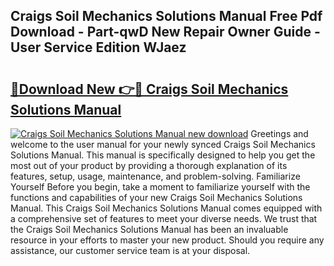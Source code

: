 ## Craigs Soil Mechanics Solutions Manual Free Pdf Download - Part-qwD New Repair Owner Guide - User Service Edition WJaez

# <h2><a href="http://bc37017.oget.top/?id=Craigs+Soil+Mechanics+Solutions+Manual">🔗Download New 👉🔴 Craigs Soil Mechanics Solutions Manual</a></h2>

[![Craigs Soil Mechanics Solutions Manual new download](https://i.imgur.com/5g1atiW.png)](http://bc37017.oget.top/?id=Craigs+Soil+Mechanics+Solutions+Manual)
Greetings and welcome to the user manual for your newly synced Craigs Soil Mechanics Solutions Manual. This manual is specifically designed to help you get the most out of your product by providing a thorough explanation of its features, setup, usage, maintenance, and problem-solving. Familiarize Yourself Before you begin, take a moment to familiarize yourself with the functions and capabilities of your new Craigs Soil Mechanics Solutions Manual. This Craigs Soil Mechanics Solutions Manual comes equipped with a comprehensive set of features to meet your diverse needs. We trust that the Craigs Soil Mechanics Solutions Manual has been an invaluable resource in your efforts to master your new product. Should you require any assistance, our customer service team is at your disposal.
